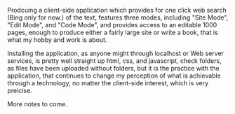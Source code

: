 
Prodcuing a client-side application which provides for one click web search (Bing only for now.) of the text, features three modes, including "Site Mode", "Edit Mode", and "Code Mode", and provides access to an editable 1000 pages, enough to produce either a fairly large site or write a book, that is what my hobby and work is about.

Installing the application, as anyone might through localhost or Web server services, is pretty well straight up html, css, and javascript, check folders, as files have been uploaded without folders, but it is the practice with the application, that continues to change my perception of what is achievable through a technology, no matter the client-side interest, which is very preicise.

More notes to come.

